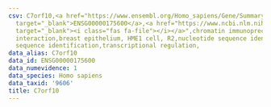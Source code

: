 ```yaml
---
csv: C7orf10,<a href="https://www.ensembl.org/Homo_sapiens/Gene/Summary?db=core;g=ENSG00000175600"
  target="_blank">ENSG00000175600</a>,<a href="https://www.ncbi.nlm.nih.gov/pubmed/22863008"
  target="_blank"><i class="fas fa-file"></i></a>",chromatin immunoprecipitation assay,direct
  interaction,breast epithelium, HME1 cell, R2,nucleotide sequence identification,nucleotide
  sequence identification,transcriptional regulation,
data_alias: C7orf10
data_id: ENSG00000175600
data_numevidence: 1
data_species: Homo sapiens
data_taxid: '9606'
title: C7orf10
---
```

